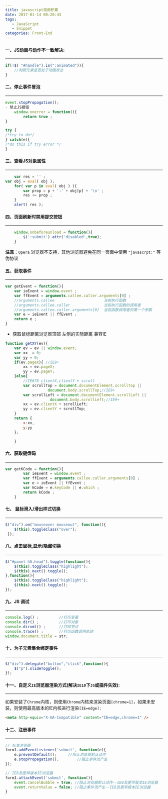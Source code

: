 ```yaml
---
title: javascript常用积累
date: 2017-01-14 08:20:43
tags: 
   - JavaScript
   - Snippet
categories: Front-End
---
```


#### 一、JS动画与动作不一致解决:  
---

```javascript
if(!$( "#handle").is(":animated")){
	//判断元素是否处于动画状态
}
```
<!--more-->

#### 二、停止事件冒泡
---

```javascript
event.stopPropagation();
- 禁止JS报错
	window.onerror = function(){
		return true ; 
}

try {
/*try to do*/
} catch(e){
/*do this if try error */
}
```

#### 三、查看JS对象属性
---

```javascript
	var res = '' ; 
var obj = eval( obj );
	for( var p in eval( obj ) ){
		var prop = p + ':' + obj[p] + '\n' ; 
		res += prop ; 
	}
	alert( res );
```

#### 四、页面刷新时禁用提交按钮
---

```javascript
	window.onbeforeunload = function(){
		$(':submit').attr('disabled',true);
	}
```
**注意**：`Opera` 浏览器不支持，其他浏览器避免在同一页面中使用 `"javascrpt:"` 等伪协议

#### 五、获取事件
---

```javascript
var getEvent = function(){
	var ieEvent = window.event ; 
	var ffEvent = arguments.callee.caller.arguments[0] ; 
	//arguments.callee						当前执行函数
	//arguments.callee.caller				当前执行函数的调用者
	//arguments.callee.caller.arguments[0]	当前函数调用者的第一个参数
	var e = ieEvent || ffEvent ; 
	return e ;
}
```

- 获取鼠标距离浏览器顶部 左侧的实际距离 兼容IE

```javascript
function getXY(ev){
	var ev = ev || window.event;
	var xx  = 0;
	var yy = 0;
	if(ev.pageX){ //iE9+
		xx = ev.pageX;
		yy = ev.pageY;
	}else{ 
		//IE678 clientX,clientY + scroll
		var scrollTop = document.documentElement.scrollTop || 
				   document.body.scrollTop;//IE9+
		var scrollLeft = document.documentElement.scrollLeft || 
					document.body.scrollLeft;//IE9+     
		xx = ev.clientX + scrollLeft;
		yy = ev.clientY + scrollTop;
	}
	return {
		x:xx,
		y:yy
	};

	}
```


#### 六、获取键盘码
---

```javascript
var getKCode = function(){
		var ieEvent = window.event ; 
		var ffEvent = arguments.callee.caller.arguments[0] ; 
		var e = ieEvent || ffEvent ; 
		var kCode = e.keyCode || e.which ;
		return kCode ;
	}
```

#### 七、 鼠标滑入/滑出样式切换
---

```javascript
$("div").on("mouseover mouseout", function(){
    $(this).toggleClass("over");
 });
```

#### 八、点击鼠标,显示/隐藏切换
---

```javascript
$("#panel h5.head").toggle(function(){
	$(this).toggleClass("highlight");
	$(this).next().toggle();
},function(){
	$(this).toggleClass("highlight");
	$(this).next().toggle();
});
```

#### 九、JS 调试
---

```javascript
console.log() ;			//打印变量
console.dir() ; 		//打印对象
console.dirxml() ; 		//打印节点
console.trace() ; 		//打印函数调用轨迹
window.document.title = str;  
```

####  十、为子元素集合绑定事件
---

```javascript
$("div").delegate("button","click",function(){
	$("p").slideToggle();
});
```

#### 十一、自定义`IE`浏览器渲染方式(解决`IE10`下`JS`或插件失效):
---

如果安装了`Chrome`内核，则使用`Chrome`内核来渲染页面`[chrome=1]`，如果未安装，则使用最高版本的IE内核进行渲染`[IE=edge]:`

```html
<meta http-equiv="X-UA-Compatible" content="IE=edge,chrome=1" /> 
```

#### 十二、注册事件
---

```javascript
// 标准浏览器
form1.addEventListener('submit', function(e){
    e.preventDefault();		//阻止浏览器默认动作
	e.stopPropagation();		//阻止事件流产生
});
```

```javascript
// IE8及更早版本IE浏览器
form1.attachEvent('submit', function(){
	event.cancelBubble = true; //阻止浏览器默认动作--IE8及更早版本IE浏览器
	event.returnValue = false; //阻止事件流产生--IE8及更早版本IE浏览器
}
```